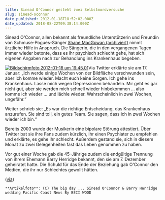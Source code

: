 ```yaml
---
title: Sinead O'Connor gesteht zwei Selbstmordversuche
slug: sinead-oconnor
date_published: 2012-01-18T18:52:02.000Z
date_updated: 2018-08-22T09:38:14.000Z
---
```


Sinead O'Connor, allen bekannt als freundliche Unterstützerin und Freundin von Schmuse-Pogues-Sänger [Shane MacGowan (archiviert)](http://web.archive.org/web/20110728111520/http://zurueckzumbeton.com:80/2011/06/25/dirty-old-town) nimmt ärztliche Hilfe in Anspruch. Die Sängerin, die in den vergangenen Tagen immer wieder betonte, dass es ihr psychisch schlecht gehe, hat sich eigenen Angaben nach zur Behandlung ins Krankenhaus begeben. 

[![Bildschirmfoto 2012-01-18 um 19.45.01](//thafaker.de/wp-content/uploads/2012/01/Bildschirmfoto-2012-01-18-um-19.45.01-150x150.png)](http://thafaker.de/wp-content/uploads/2012/01/Bildschirmfoto-2012-01-18-um-19.45.01.png)Via Twitter erklärte sie am 17. Januar: „Ich werde einige Wochen von der Bildfläche verschwunden sein, aber ich komme wieder. Macht euch keine Sorgen. Ich gehe ins Krankenhaus. Lasse mich wegen Depressionen behandeln. Mir geht es gar nicht gut, aber sie werden mich schnell wieder hinbekommen ... also komme ich wieder ... und lächle wieder. Wahrscheinlich in zwei Wochen, ungefähr.“

Weiter schrieb sie: „Es war die richtige Entscheidung, das Krankenhaus anzurufen. Sie sind toll, ein gutes Team. Sie sagen, dass ich in zwei Wochen wieder ich bin.“

Bereits 2003 wurde der Musikerin eine bipolare Störung attestiert. Über Twitter bat sie ihre Fans zudem kürzlich, ihr einen Psychiater zu empfehlen und erklärte, es gehe ihr schlecht. Außerdem gestand sie, sich in diesem Monat zu zwei Gelegenheiten fast das Leben genommen zu haben.

Vor gut einer Woche gab die 45-Jährige zudem die endgültige Trennung von ihrem Ehemann Barry Herridge bekannt, den sie am 7. Dezember geheiratet hatte. Die Schuld für das Ende der Beziehung gab O'Connor den Medien, die ihr nur Schlechtes gewollt hätten.

([via](http://www.tikonline.de/vip-news/detail.php?nr=121070&amp;rubric=VIP-News))

`**Artikelfoto**: (C) The big day ... Sinead O'Connor & Barry Herridge wedding Pacific Coast News By BECI WOOD `
